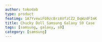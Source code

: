```yaml
---
author: tokodab
type: product
featimg: 1A7YvewiFG9zcBrzAVfzCZ2_DqWzdFImK
title: Chucky Doll Samsung Galaxy S9 Case
tags: [samsung, galaxy, s9]
category: [samsung]
---
```

